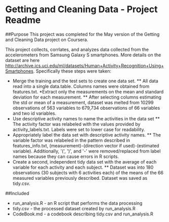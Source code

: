 Getting and Cleaning Data - Project Readme
===================
##Purpose
This project was completed for the May version of the Getting and Cleaning Data project on Coursera. 

This project collects, corrlates, and analyzes data collected from the accelerometers from Samsung Galaxy S smartphones. More details on the dataset are here http://archive.ics.uci.edu/ml/datasets/Human+Activity+Recognition+Using+Smartphones. Specifically these steps were taken:
* Merge the training and the test sets to create one data set.
** All data read into a single data.table. Columns names were obtained from features.txt.
*Extract only the measurements on the mean and standard deviation for each measurement.
** After selecting columns estimating the std or mean of a measurement, dataset was melted from 10299 observations of 563 variables to 679,734 observations of 66 variables and two id variables.
* Use descriptive activity names to name the activities in the data set
** The activity factor was relabeled with the values provided by activity_labels.txt. Labels were set to lower case for readability.
* Appropriately label the data set with descriptive activity names. 
** The variable factor was relabeled in the pattern described in features_info.txt, (measurement)-(direction vector if used)-(estimated variable). Additionally, '(', ')', and '-' were removed/replaced from label names because they can cause errors in R scripts.
* Create a second, independent tidy data set with the average of each variable for each activity and each subject.
** Dataset was into 180 observations (30 subjects with 6 activities each) of the means of the 66 measured variables previously described. Dataset was saved as tidy.csv.

##Included
* run_analysis.R - an R script that performs the data processing
* tidy.csv - the processed dataset created by run_analysis.R
* CodeBook.md - a codebook describing tidy.csv and run_analysis.R
